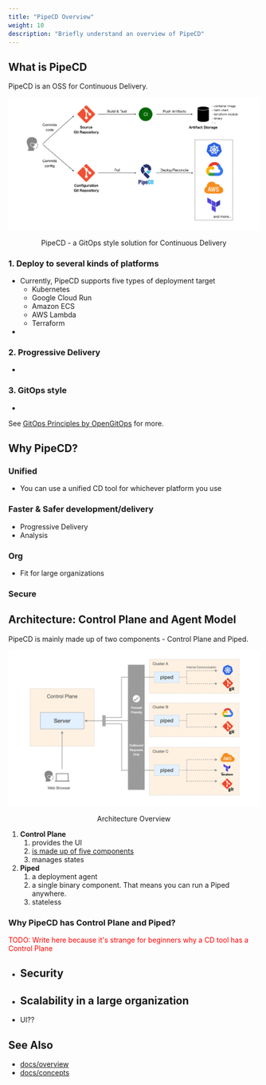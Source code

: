```yaml
---
title: "PipeCD Overview"
weight: 10
description: "Briefly understand an overview of PipeCD"
---
```


## What is PipeCD

PipeCD is an OSS for Continuous Delivery.

![pipecd-explanation](/images/overview/pipecd-explanation.png)

<p style="text-align: center;">
PipeCD - a GitOps style solution for Continuous Delivery
</p>

### 1. Deploy to several kinds of platforms
- Currently, PipeCD supports five types of deployment target
  - Kubernetes
  - Google Cloud Run
  - Amazon ECS
  - AWS Lambda
  - Terraform
- 

### 2. Progressive Delivery

- 

### 3. GitOps style
  
- 


See [GitOps Principles by OpenGitOps](https://opengitops.dev/#principles) for more.

## Why PipeCD?

### Unified

- You can use a unified CD tool for whichever platform you use
<!-- - Same deployment interface to deploy applications of any platform, including Kubernetes, Terraform, GCP Cloud Run, AWS Lambda, AWS ECS -->

### Faster & Safer development/delivery

- Progressive Delivery
- Analysis
<!-- - Insights show metrics like lead time, deployment frequency, MTTR and change failure rate to measure delivery performance
Automated deployment analysis to measure deployment impact based on metrics, logs, emitted requests
Automatically roll back to the previous state as soon as analysis or a pipeline stage fails -->


### Org

- Fit for large organizations
<!-- - Designed to manage thousands of cross-platform applications in multi-cloud for company scale but also work well for small projects -->

### Secure
<!-- 
- No deployment credentials are exposed or required outside the application cluster
- Credentials are not exposed outside the cluster and not saved in the Control Plane
- Piped makes only outbound requests and can run inside a restricted network
- Built-in secrets management -->


<!-- ### GitOps(??)

- Automatically detect configuration drifts.
-  -->








## Architecture: Control Plane and Agent Model

PipeCD is mainly made up of two components - Control Plane and Piped.

![architecture-overview](/images/overview/architecture-overview.png)

<p style="text-align: center;">
Architecture Overview
</p>

1. **Control Plane**
   1. provides the UI
   2. [is made up of five components](https://pipecd.dev/docs/user-guide/managing-controlplane/architecture-overview/)
   3. manages states 
2. **Piped**
   1. a deployment agent
   2. a single binary component. That means you can run a Piped anywhere.
   3. stateless


### Why PipeCD has Control Plane and Piped?
<span style='color:red'>TODO: Write here because it's strange for beginners why a CD tool has a Control Plane</span>

- Security
  - 
- Scalability in a large organization
   -
- UI??

## See Also

- [docs/overview](https://pipecd.dev/docs/overview/)
- [docs/concepts](https://pipecd.dev/docs/concepts/)